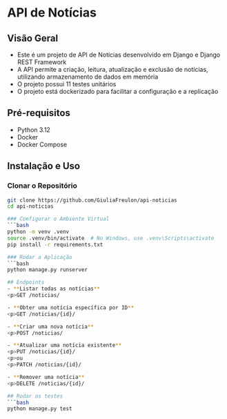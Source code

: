 # API de Notícias

## Visão Geral
- Este é um projeto de API de Notícias desenvolvido em Django e Django REST Framework
- A API permite a criação, leitura, atualização e exclusão de notícias, utilizando armazenamento de dados em memória
- O projeto possui 11 testes unitários
- O projeto está dockerizado para facilitar a configuração e a replicação

## Pré-requisitos
- Python 3.12
- Docker
- Docker Compose

## Instalação e Uso

### Clonar o Repositório
```bash
git clone https://github.com/GiuliaFreulon/api-noticias
cd api-noticias

### Configurar o Ambiente Virtual
```bash
python -m venv .venv
source .venv/bin/activate  # No Windows, use .venv\Scripts\activate
pip install -r requirements.txt

### Rodar a Aplicação
```bash
python manage.py runserver

## Endpoints
- **Listar todas as notícias**
<p>GET /noticias/

- **Obter uma notícia específica por ID**
<p>GET /noticias/{id}/

- **Criar uma nova notícia**
<p>POST /noticias/

- **Atualizar uma notícia existente**
<p>PUT /noticias/{id}/ 
<p>ou
<p>PATCH /noticias/{id}/

- **Remover uma notícia**
<p>DELETE /noticias/{id}/

## Rodar os testes
```bash
python manage.py test
